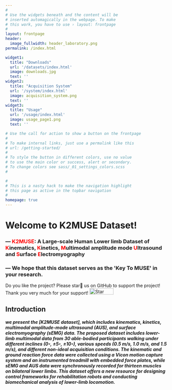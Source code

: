 ```yaml
---
#
# Use the widgets beneath and the content will be
# inserted automagically in the webpage. To make
# this work, you have to use › layout: frontpage
#
layout: frontpage
header:
  image_fullwidth: header_laboratory.png
permalink: /index.html

widget1:
  title: "Downloads"
  url: '/datasets/index.html'
  image: downloads.jpg
  text: ''
widget2:
  title: "Acquisition System"
  url: '/system/index.html'
  image: acquisition_system.png
  text: ''
widget3:
  title: "Usage"
  url: '/usage/index.html'
  image: usage_page1.png
  text: ''

# Use the call for action to show a button on the frontpage
#
# To make internal links, just use a permalink like this
# url: /getting-started/
#
# To style the button in different colors, use no value
# to use the main color or success, alert or secondary.
# To change colors see sass/_01_settings_colors.scss
#

#
# This is a nasty hack to make the navigation highlight
# this page as active in the topbar navigation
#
homepage: true
---
```


# Welcome to K2MUSE Dataset!
### — <font color="red">K2MUSE</font>: A Large-scale Human Lower limb Dataset of <font color="red">K</font>inematics, <font color="red">K</font>inetics, <font color="red">M</font>ultimodal amplitude mode <font color="red">U</font>ltrasound and <font color="red">S</font>urface <font color="red">E</font>lectromyography

### — We hope that this dataset serves as the 'Key To MUSE' in your research.

Do you like the project? Please star🌟 us on GitHub to support the project! Thank you very much for your support!
<a href="https://github.com/k2muse/k2muse.github.io" title="Star me!" style="display:inline-block">
  <img src="https://img.shields.io/github/stars/k2muse/k2muse.github.io.svg?style=social" alt="Star me!" style="width: 75px; height: 20px;">
</a>


## Introduction
##### we present the *[K2MUSE dataset]*, which includes kinematics, kinetics, multimodal amplitude-mode ultrasound (AUS), and surface electromyography (sEMG) data. The proposed dataset includes lower-limb multimodal data from 30 able-bodied participants walking under different inclines (0◦, ±5◦, ±10◦), various speeds (0.5 m/s, 1.0 m/s, and 1.5 m/s), and different non-ideal acquisition conditions. The kinematic and ground reaction force data were collected using a Vicon motion capture system and an instrumented treadmill with embedded force plates, while sEMG and AUS data were synchronously recorded for thirteen muscles on bilateral lower limbs. This dataset offers a new resource for designing control frameworks for rehabilitation robots and conducting biomechanical analysis of lower-limb locomotion.
